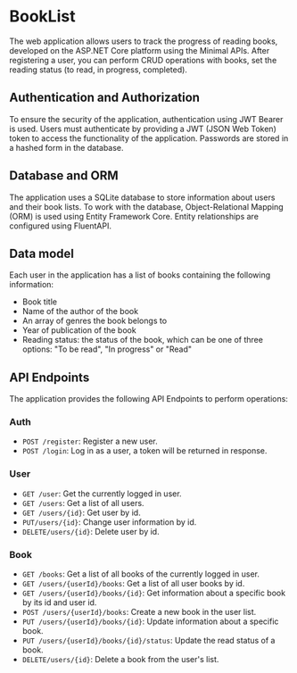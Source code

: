 # BookList
The web application allows users to track the progress of reading books, developed on the ASP.NET Core platform using the Minimal APIs. After registering a user, you can perform CRUD operations with books, set the reading status (to read, in progress, completed).

## Authentication and Authorization

To ensure the security of the application, authentication using JWT Bearer is used. Users must authenticate by providing a JWT (JSON Web Token) token to access the functionality of the application. Passwords are stored in a hashed form in the database.

## Database and ORM

The application uses a SQLite database to store information about users and their book lists. To work with the database, Object-Relational Mapping (ORM) is used using Entity Framework Core. Entity relationships are configured using FluentAPI.

## Data model

Each user in the application has a list of books containing the following information:

- Book title
- Name of the author of the book
- An array of genres the book belongs to
- Year of publication of the book
- Reading status: the status of the book, which can be one of three options: "To be read", "In progress" or "Read"

## API Endpoints

The application provides the following API Endpoints to perform operations:

### Auth
- `POST /register`: Register a new user.
- `POST /login`: Log in as a user, a token will be returned in response.

### User
- `GET /user`: Get the currently logged in user.
- `GET /users`: Get a list of all users.
- `GET /users/{id}`: Get user by id.
- `PUT/users/{id}`: Change user information by id.
- `DELETE/users/{id}`: Delete user by id.

### Book
- `GET /books`: Get a list of all books of the currently logged in user.
- `GET /users/{userId}/books`: Get a list of all user books by id.
- `GET /users/{userId}/books/{id}`: Get information about a specific book by its id and user id.
- `POST /users/{userId}/books`: Create a new book in the user list.
- `PUT /users/{userId}/books/{id}`: Update information about a specific book.
- `PUT /users/{userId}/books/{id}/status`: Update the read status of a book.
- `DELETE/users/{id}`: Delete a book from the user's list.
